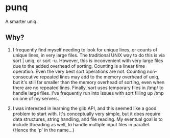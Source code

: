 # punq

A smarter uniq.

## Why?

1) I frequently find myself needing to look for unique lines, or counts of unique lines, in very large files.  The traditional UNIX way to do this is via sort | uniq, or sort -u.  However, this is inconvenient with very large files due to the added overhead of sorting.  Counting is a linear time operation.  Even the very best sort operations are not.  Counting non-consecutive repeated lines may add to the memory overhead of uniq, but it's still far smaller than the memory overhead of sorting, even when there are no repeated lines.  Finally, sort uses temporary files in /tmp/ to handle large files.  I've frequently run into issues with sort filling up /tmp on one of my servers.

2) I was interested in learning the glib API, and this seemed like a good problem to start with.  It's conceptually very simple, but it does require data structures, string handling, and file reading.  My eventual goal is to include threading as well, to handle multiple input files in parallel. (Hence the 'p' in the name...)
